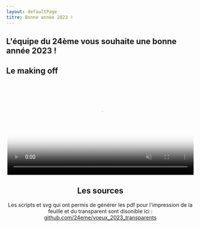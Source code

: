 ```yaml
---
layout: defaultPage
titre: Bonne année 2023 !
---
```


## L'équipe du 24ème vous souhaite une bonne année 2023 !

## Le making off

<center>
<video style="width: 99%;" playsinline autoplay muted loop controls poster="https://raw.githubusercontent.com/24eme/voeux_2023_transparents/master/makingof/images/IMG_20230118_170502.jpg">
	<source src="" />
</video>

## Les sources

Les scripts et svg qui ont permis de générer les pdf pour l'impression de la feuille et du transparent sont disonible ici : [github.com/24eme/voeux_2023_transparents](https://github.com/24eme/voeux_2023_transparents)
